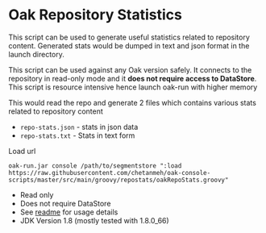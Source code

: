 # Oak Repository Statistics

This script can be used to generate useful statistics related to repository content.
Generated stats would be dumped in text and json format in the launch directory.

This script can be used against any Oak version safely. It connects to the repository in read-only mode and 
it __does not require access to DataStore__. This script is resource intensive hence launch oak-run with higher memory

This would read the repo and generate 2 files which contains various stats related to repository content

* `repo-stats.json` - stats in json data
* `repo-stats.txt` - Stats in text form

Load url

    oak-run.jar console /path/to/segmentstore ":load https://raw.githubusercontent.com/chetanmeh/oak-console-scripts/master/src/main/groovy/repostats/oakRepoStats.groovy"
    
* Read only
* Does not require DataStore
* See [readme](../../../../README.md#usage) for usage details 
* JDK Version 1.8 (mostly tested with 1.8.0_66)
